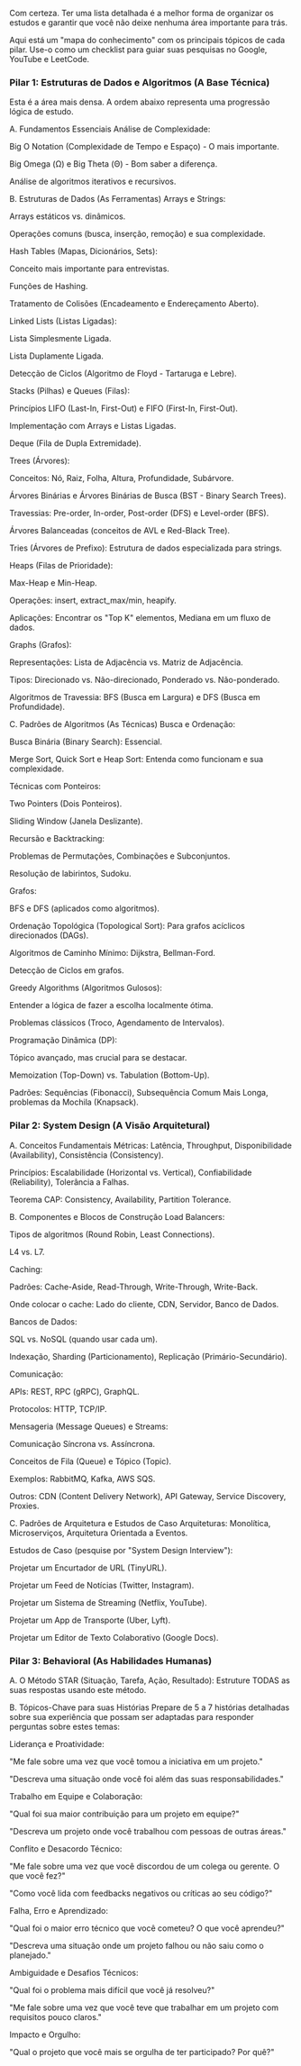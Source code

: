 Com certeza. Ter uma lista detalhada é a melhor forma de organizar os estudos e garantir que você não deixe nenhuma área importante para trás.

Aqui está um "mapa do conhecimento" com os principais tópicos de cada pilar. Use-o como um checklist para guiar suas pesquisas no Google, YouTube e LeetCode.

### Pilar 1: Estruturas de Dados e Algoritmos (A Base Técnica)
Esta é a área mais densa. A ordem abaixo representa uma progressão lógica de estudo.

A. Fundamentos Essenciais
Análise de Complexidade:

Big O Notation (Complexidade de Tempo e Espaço) - O mais importante.

Big Omega (Ω) e Big Theta (Θ) - Bom saber a diferença.

Análise de algoritmos iterativos e recursivos.

B. Estruturas de Dados (As Ferramentas)
Arrays e Strings:

Arrays estáticos vs. dinâmicos.

Operações comuns (busca, inserção, remoção) e sua complexidade.

Hash Tables (Mapas, Dicionários, Sets):

Conceito mais importante para entrevistas.

Funções de Hashing.

Tratamento de Colisões (Encadeamento e Endereçamento Aberto).

Linked Lists (Listas Ligadas):

Lista Simplesmente Ligada.

Lista Duplamente Ligada.

Detecção de Ciclos (Algoritmo de Floyd - Tartaruga e Lebre).

Stacks (Pilhas) e Queues (Filas):

Princípios LIFO (Last-In, First-Out) e FIFO (First-In, First-Out).

Implementação com Arrays e Listas Ligadas.

Deque (Fila de Dupla Extremidade).

Trees (Árvores):

Conceitos: Nó, Raiz, Folha, Altura, Profundidade, Subárvore.

Árvores Binárias e Árvores Binárias de Busca (BST - Binary Search Trees).

Travessias: Pre-order, In-order, Post-order (DFS) e Level-order (BFS).

Árvores Balanceadas (conceitos de AVL e Red-Black Tree).

Tries (Árvores de Prefixo): Estrutura de dados especializada para strings.

Heaps (Filas de Prioridade):

Max-Heap e Min-Heap.

Operações: insert, extract_max/min, heapify.

Aplicações: Encontrar os "Top K" elementos, Mediana em um fluxo de dados.

Graphs (Grafos):

Representações: Lista de Adjacência vs. Matriz de Adjacência.

Tipos: Direcionado vs. Não-direcionado, Ponderado vs. Não-ponderado.

Algoritmos de Travessia: BFS (Busca em Largura) e DFS (Busca em Profundidade).

C. Padrões de Algoritmos (As Técnicas)
Busca e Ordenação:

Busca Binária (Binary Search): Essencial.

Merge Sort, Quick Sort e Heap Sort: Entenda como funcionam e sua complexidade.

Técnicas com Ponteiros:

Two Pointers (Dois Ponteiros).

Sliding Window (Janela Deslizante).

Recursão e Backtracking:

Problemas de Permutações, Combinações e Subconjuntos.

Resolução de labirintos, Sudoku.

Grafos:

BFS e DFS (aplicados como algoritmos).

Ordenação Topológica (Topological Sort): Para grafos acíclicos direcionados (DAGs).

Algoritmos de Caminho Mínimo: Dijkstra, Bellman-Ford.

Detecção de Ciclos em grafos.

Greedy Algorithms (Algoritmos Gulosos):

Entender a lógica de fazer a escolha localmente ótima.

Problemas clássicos (Troco, Agendamento de Intervalos).

Programação Dinâmica (DP):

Tópico avançado, mas crucial para se destacar.

Memoization (Top-Down) vs. Tabulation (Bottom-Up).

Padrões: Sequências (Fibonacci), Subsequência Comum Mais Longa, problemas da Mochila (Knapsack).

### Pilar 2: System Design (A Visão Arquitetural)
A. Conceitos Fundamentais
Métricas: Latência, Throughput, Disponibilidade (Availability), Consistência (Consistency).

Princípios: Escalabilidade (Horizontal vs. Vertical), Confiabilidade (Reliability), Tolerância a Falhas.

Teorema CAP: Consistency, Availability, Partition Tolerance.

B. Componentes e Blocos de Construção
Load Balancers:

Tipos de algoritmos (Round Robin, Least Connections).

L4 vs. L7.

Caching:

Padrões: Cache-Aside, Read-Through, Write-Through, Write-Back.

Onde colocar o cache: Lado do cliente, CDN, Servidor, Banco de Dados.

Bancos de Dados:

SQL vs. NoSQL (quando usar cada um).

Indexação, Sharding (Particionamento), Replicação (Primário-Secundário).

Comunicação:

APIs: REST, RPC (gRPC), GraphQL.

Protocolos: HTTP, TCP/IP.

Mensageria (Message Queues) e Streams:

Comunicação Síncrona vs. Assíncrona.

Conceitos de Fila (Queue) e Tópico (Topic).

Exemplos: RabbitMQ, Kafka, AWS SQS.

Outros: CDN (Content Delivery Network), API Gateway, Service Discovery, Proxies.

C. Padrões de Arquitetura e Estudos de Caso
Arquiteturas: Monolítica, Microserviços, Arquitetura Orientada a Eventos.

Estudos de Caso (pesquise por "System Design Interview"):

Projetar um Encurtador de URL (TinyURL).

Projetar um Feed de Notícias (Twitter, Instagram).

Projetar um Sistema de Streaming (Netflix, YouTube).

Projetar um App de Transporte (Uber, Lyft).

Projetar um Editor de Texto Colaborativo (Google Docs).

### Pilar 3: Behavioral (As Habilidades Humanas)
A. O Método
STAR (Situação, Tarefa, Ação, Resultado): Estruture TODAS as suas respostas usando este método.

B. Tópicos-Chave para suas Histórias
Prepare de 5 a 7 histórias detalhadas sobre sua experiência que possam ser adaptadas para responder perguntas sobre estes temas:

Liderança e Proatividade:

"Me fale sobre uma vez que você tomou a iniciativa em um projeto."

"Descreva uma situação onde você foi além das suas responsabilidades."

Trabalho em Equipe e Colaboração:

"Qual foi sua maior contribuição para um projeto em equipe?"

"Descreva um projeto onde você trabalhou com pessoas de outras áreas."

Conflito e Desacordo Técnico:

"Me fale sobre uma vez que você discordou de um colega ou gerente. O que você fez?"

"Como você lida com feedbacks negativos ou críticas ao seu código?"

Falha, Erro e Aprendizado:

"Qual foi o maior erro técnico que você cometeu? O que você aprendeu?"

"Descreva uma situação onde um projeto falhou ou não saiu como o planejado."

Ambiguidade e Desafios Técnicos:

"Qual foi o problema mais difícil que você já resolveu?"

"Me fale sobre uma vez que você teve que trabalhar em um projeto com requisitos pouco claros."

Impacto e Orgulho:

"Qual o projeto que você mais se orgulha de ter participado? Por quê?"